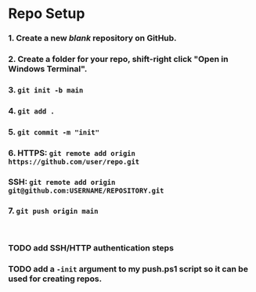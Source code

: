 # Repo Setup

### 1. Create a new *blank* repository on GitHub.
### 2. Create a folder for your repo, shift-right click "Open in Windows Terminal".
### 3. `git init -b main`
### 4. `git add .`
### 5. `git commit -m "init"`
### 6. HTTPS: `git remote add origin https://github.com/user/repo.git`
### SSH: `git remote add origin git@github.com:USERNAME/REPOSITORY.git`
### 7. `git push origin main`
</br>

### TODO add SSH/HTTP authentication steps
### TODO add a `-init` argument to my push.ps1 script so it can be used for creating repos.